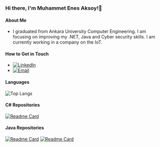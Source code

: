 ### Hi there, I'm Muhammet Enes Aksoy!👋

#### About Me
-  I graduated from Ankara University Computer Engineering. I am focusing on improving my .NET, Java and Cyber security skills. I am currently working in a company on the IoT.

#### How to Get in Touch
- [![LinkedIn](https://img.shields.io/badge/-LinkedIn-blue?style=flat&logo=Linkedin&logoColor=white)][linkedin] 
- [![Email](https://img.shields.io/badge/Email-D14836?style=flat-square&logo=Gmail&logoColor=white)][email]

[linkedin]: https://github.com/muhammet-enes-aksoy/
[email]: mailto:muhammed_enes43@hotmail.com


#### Languages 
![Top Langs](https://github-readme-stats.vercel.app/api/top-langs/?username=muhammet-enes-aksoy&layout=compact&theme=radical) 

#### C# Repositories
[![Readme Card](https://github-readme-stats.vercel.app/api/pin/?username=muhammet-enes-aksoy&show_owner=true&theme=tokyonight&repo=Book-Store)](https://github.com/muhammet-enes-aksoy/Book-Store)

#### Java Repositories
[![Readme Card](https://github-readme-stats.vercel.app/api/pin/?username=muhammet-enes-aksoy&show_owner=true&theme=tokyonight&repo=FlightSearchAPI)](https://github.com/muhammet-enes-aksoy/FlightSearchAPI)
[![Readme Card](https://github-readme-stats.vercel.app/api/pin/?username=muhammet-enes-aksoy&show_owner=true&theme=tokyonight&repo=Pool-Automation-System)](https://github.com/muhammet-enes-aksoy/Pool-Automation-System)



